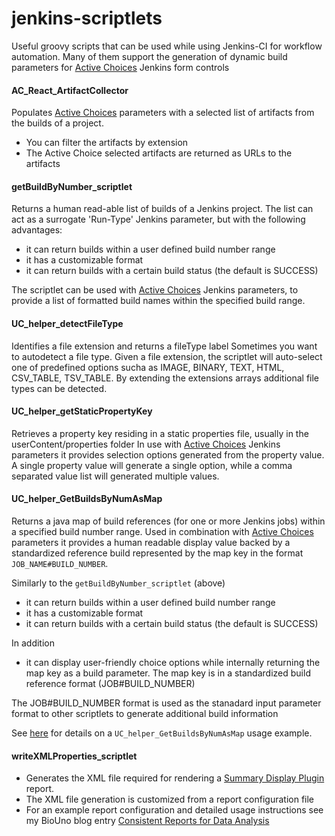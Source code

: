 jenkins-scriptlets
==================

Useful groovy scripts that can be used while using Jenkins-CI for workflow automation. Many of them support the generation of dynamic build parameters for  [Active Choices](https://wiki.jenkins-ci.org/display/JENKINS/Active+Choices+Plugin) Jenkins form controls
#### AC_React_ArtifactCollector
Populates [Active Choices](https://wiki.jenkins-ci.org/display/JENKINS/Active+Choices+Plugin) parameters with a selected list of artifacts from the builds of a project.
  * You can filter the artifacts by extension
  * The Active Choice selected artifacts are returned as URLs to the artifacts

#### getBuildByNumber_scriptlet
Returns a human read-able list of builds of a Jenkins project. The list can act as a surrogate 'Run-Type' Jenkins parameter, but with the following advantages:
  * it can return builds within a user defined build number range
  * it has a customizable format
  * it can return builds with a certain build status (the default is SUCCESS)
  
The scriptlet can be used with [Active Choices](https://wiki.jenkins-ci.org/display/JENKINS/Active+Choices+Plugin) Jenkins parameters, to provide a list of formatted build names within the specified build range.

#### UC_helper_detectFileType
Identifies a file extension and returns a fileType label
Sometimes you want to autodetect a file type. Given a file extension, the scriptlet will auto-select one of predefined options sucha as IMAGE, BINARY, TEXT, HTML, CSV_TABLE, TSV_TABLE. By extending the extensions arrays additional file types can be detected.

#### UC_helper_getStaticPropertyKey
Retrieves a property key residing in a static properties file, usually in the userContent/properties folder
In use with  [Active Choices](https://wiki.jenkins-ci.org/display/JENKINS/Active+Choices+Plugin) Jenkins parameters it provides selection options generated from the property value. A single property value will generate a single option, while a comma separated value list will generated multiple values.
#### UC_helper_GetBuildsByNumAsMap
Returns a java map of build references (for one or more Jenkins jobs) within a specified build number range. Used in combination with [Active Choices](https://wiki.jenkins-ci.org/display/JENKINS/Active+Choices+Plugin) parameters it provides a human readable display value backed by a standardized reference build represented by the map key in the format `JOB_NAME#BUILD_NUMBER`.

Similarly to the `getBuildByNumber_scriptlet` (above)
  * it can return builds within a user defined build number range
  * it has a customizable format
  * it can return builds with a certain build status (the default is SUCCESS)

In addition
  * it can display user-friendly choice options while internally returning the map key as a build parameter. The map key is in a standardized build reference format (JOB#BUILD_NUMBER)

The JOB#BUILD_NUMBER format is used as the stanadard input parameter format to other scriptlets to generate additional build information

See [here](https://github.com/imoutsatsos/jenkins-scriptlets/wiki/Example_UC_helper_GetBuildsByNumAsMap) for details on a `UC_helper_GetBuildsByNumAsMap` usage example.

#### writeXMLProperties_scriptlet
  * Generates the XML file required for rendering a [Summary Display Plugin](https://wiki.jenkins-ci.org/display/JENKINS/Summary+Display+Plugin) report.
  * The XML file generation is customized from a report configuration file
  * For an example report configuration and detailed usage instructions see my BioUno blog entry [Consistent Reports for Data Analysis](http://biouno.org/2014/07/07/Consistent-Reports-for-Data-Analysis)

